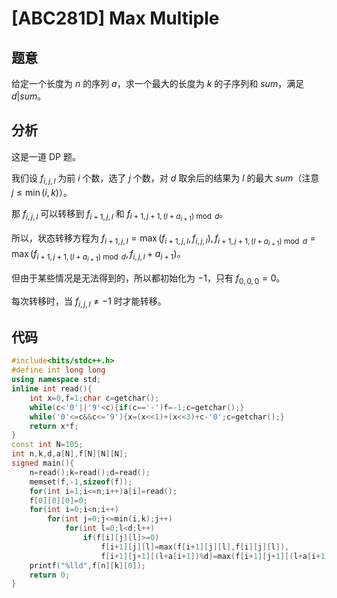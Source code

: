# [ABC281D] Max Multiple

## 题意

给定一个长度为 $n$ 的序列 $a$，求一个最大的长度为 $k$ 的子序列和 $sum$，满足 $d|sum$。

## 分析

这是一道 DP 题。

我们设 $f_{i,j,l}$ 为前 $i$ 个数，选了 $j$ 个数，对 $d$ 取余后的结果为 $l$ 的最大 $sum$（注意 $j\leq \min(i,k)$）。

那 $f_{i,j,l}$ 可以转移到 $f_{i+1,j,l}$ 和 $f_{i+1,j+1,(l+a_{i+1})\bmod d}$。

所以，状态转移方程为 $f_{i+1,j,l}=\max(f_{i+1,j,l},f_{i,j,l}),f_{i+1,j+1,(l+a_{i+1})\bmod d}=\max(f_{i+1,j+1,(l+a_{i+1})\bmod d},f_{i,j,l}+a_{i+1})$。

但由于某些情况是无法得到的，所以都初始化为 $-1$，只有 $f_{0,0,0}=0$。

每次转移时，当 $f_{i,j,l}\neq -1$ 时才能转移。

## 代码

```cpp
#include<bits/stdc++.h>
#define int long long
using namespace std;
inline int read(){
    int x=0,f=1;char c=getchar();
    while(c<'0'||'9'<c){if(c=='-')f=-1;c=getchar();}
    while('0'<=c&&c<='9'){x=(x<<1)+(x<<3)+c-'0';c=getchar();}
    return x*f;
}
const int N=105;
int n,k,d,a[N],f[N][N][N];
signed main(){
    n=read();k=read();d=read();
    memset(f,-1,sizeof(f));
    for(int i=1;i<=n;i++)a[i]=read();
    f[0][0][0]=0;
    for(int i=0;i<n;i++)
        for(int j=0;j<=min(i,k);j++)
            for(int l=0;l<d;l++)
                if(f[i][j][l]>=0)
                    f[i+1][j][l]=max(f[i+1][j][l],f[i][j][l]),
                    f[i+1][j+1][(l+a[i+1])%d]=max(f[i+1][j+1][(l+a[i+1])%d],f[i][j][l]+a[i+1]);
    printf("%lld",f[n][k][0]);
    return 0;
}
```
